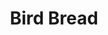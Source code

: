 ---
title: Bird Bread
source: 
source_url: 
yield: 
active_time: 10 minutes
total_time: 45 minutes
tags: 
  - pets
ingredients: |-
  * 2 cup cornmeal 
  * 1 cup whole wheat flour 
  * 1 cup pellets 
  * 1 cup seeds 
  * 2 to 3 jars baby food 
  * 1/3 cup oil or 2 tbsp sunshine factor 
  * 1/2 cup milk 
  * 2 eggs with shells 
  * Water as needed 
instructions: |-
  * Bake at 400 for 30 mins. 
---